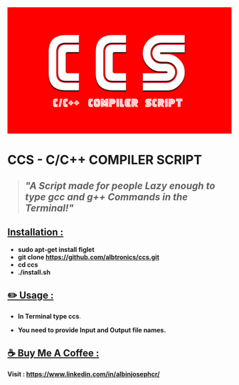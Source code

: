 <img src="./image/CCS.gif"/>

# CCS - C/C++ COMPILER SCRIPT

>## _"A Script made for people Lazy enough to type gcc and g++ Commands in the Terminal!"_



## <u>Installation :</u>

- **sudo apt-get install figlet**
- **git clone https://github.com/albtronics/ccs.git**
- **cd ccs**
- **./install.sh**

## <u>✏️ Usage :</u>

- **In Terminal type ccs**.

- **You need to provide Input and Output file names.**

## <u>☕ Buy Me A Coffee :</u>

**Visit : https://www.linkedin.com/in/albinjosephcr/**



